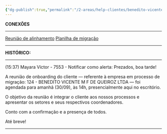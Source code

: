 ```yaml
---
{"dg-publish":true,"permalink":"/2-areas/help-clientes/benedito-vicente-124/","dgPassFrontmatter":true,"created":"2025-09-29T15:43:42.898-03:00","updated":"2025-10-03T00:22:33.706-03:00"}
---
```


**CONEXÕES**
___
[Reunião de alinhamento](https://mail.google.com/mail/u/1/?pli=1#inbox/FMfcgzQcpwvCtsHqVDFZGZsSxxCBBljw)
[Planilha de migração](https://docs.google.com/spreadsheets/d/12k77gFCyjKuidKQoU-tztPxaiXHbVTNzt7jndmqGNTw/edit?gid=1978312704#gid=1978312704)
___





**HISTÓRICO:**
___
(15:37) Mayara Víctor - 7553 - Notificar como alerta: Prezados, boa tarde!

A reunião de onboarding do cliente — referente à empresa em processo de migração: 124 - BENEDITO VICENTE M F DE QUEIROZ LTDA — foi agendada para amanhã (30/09), às 14h, presencialmente aqui no escritório. 

O objetivo da reunião é integrar o cliente aos nossos processos e apresentar os setores e seus respectivos coordenadores.

Conto com a confirmação e a presença de todos.

Até breve!
___